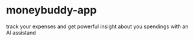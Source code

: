 # moneybuddy-app
track your expenses and get powerful insight about you spendings with an AI assistand
